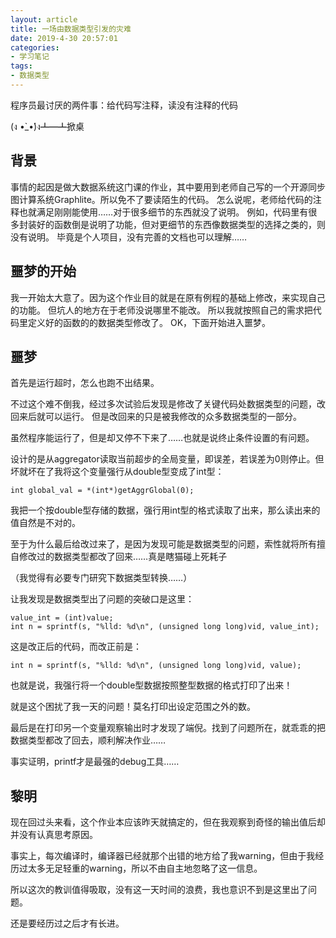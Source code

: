 ```yaml
---
layout: article
title: 一场由数据类型引发的灾难
date: 2019-4-30 20:57:01
categories: 
- 学习笔记
tags: 
- 数据类型
---
```

程序员最讨厌的两件事：给代码写注释，读没有注释的代码

(ง •̀_•́)ง┻━┻掀桌
<!--more-->

## 背景
事情的起因是做大数据系统这门课的作业，其中要用到老师自己写的一个开源同步图计算系统Graphlite。所以免不了要读陌生的代码。
怎么说呢，老师给代码的注释也就满足刚刚能使用……对于很多细节的东西就没了说明。
例如，代码里有很多封装好的函数倒是说明了功能，但对更细节的东西像数据类型的选择之类的，则没有说明。
毕竟是个人项目，没有完善的文档也可以理解……

## 噩梦的开始
我一开始太大意了。因为这个作业目的就是在原有例程的基础上修改，来实现自己的功能。
但坑人的地方在于老师没说哪里不能改。
所以我就按照自己的需求把代码里定义好的函数的的数据类型修改了。
OK，下面开始进入噩梦。

## 噩梦
首先是运行超时，怎么也跑不出结果。

不过这个难不倒我，经过多次试验后发现是修改了关键代码处数据类型的问题，改回来后就可以运行。
但是改回来的只是被我修改的众多数据类型的一部分。

虽然程序能运行了，但是却又停不下来了……也就是说终止条件设置的有问题。

设计的是从aggregator读取当前超步的全局变量，即误差，若误差为0则停止。但坏就坏在了我将这个变量强行从double型变成了int型： 
```
int global_val = *(int*)getAggrGlobal(0);
```
我把一个按double型存储的数据，强行用int型的格式读取了出来，那么读出来的值自然是不对的。

至于为什么最后给改过来了，是因为发现可能是数据类型的问题，索性就将所有擅自修改过的数据类型都改了回来……真是瞎猫碰上死耗子

（我觉得有必要专门研究下数据类型转换……）

让我发现是数据类型出了问题的突破口是这里： 
```
value_int = (int)value; 
int n = sprintf(s, "%lld: %d\n", (unsigned long long)vid, value_int); 
```
这是改正后的代码，而改正前是： 
```
int n = sprintf(s, "%lld: %d\n", (unsigned long long)vid, value); 
```
也就是说，我强行将一个double型数据按照整型数据的格式打印了出来！ 

就是这个困扰了我一天的问题！莫名打印出设定范围之外的数。 

最后是在打印另一个变量观察输出时才发现了端倪。找到了问题所在，就乖乖的把数据类型都改了回去，顺利解决作业…… 

事实证明，printf才是最强的debug工具……

## 黎明
现在回过头来看，这个作业本应该昨天就搞定的，但在我观察到奇怪的输出值后却并没有认真思考原因。

事实上，每次编译时，编译器已经就那个出错的地方给了我warning，但由于我经历过太多无足轻重的warning，所以不由自主地忽略了这一信息。 

所以这次的教训值得吸取，没有这一天时间的浪费，我也意识不到是这里出了问题。 

还是要经历过之后才有长进。